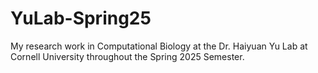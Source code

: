 # YuLab-Spring25
My research work in Computational Biology at the Dr. Haiyuan Yu Lab at Cornell University throughout the Spring 2025 Semester.
